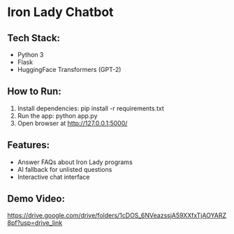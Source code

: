 # Iron Lady Chatbot

## Tech Stack:
- Python 3
- Flask
- HuggingFace Transformers (GPT-2)

## How to Run:
1. Install dependencies:
   pip install -r requirements.txt
2. Run the app:
   python app.py
3. Open browser at http://127.0.0.1:5000/

## Features:
- Answer FAQs about Iron Lady programs
- AI fallback for unlisted questions
- Interactive chat interface

## Demo Video:
https://drive.google.com/drive/folders/1cDOS_6NVeazssjA59XXfxTjAOYARZ8pf?usp=drive_link
